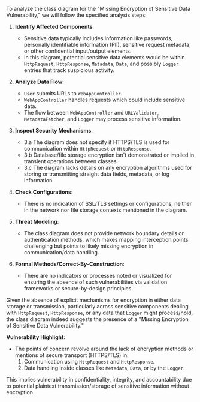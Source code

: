 To analyze the class diagram for the "Missing Encryption of Sensitive Data Vulnerability," we will follow the specified analysis steps:

1. **Identify Affected Components**: 
   - Sensitive data typically includes information like passwords, personally identifiable information (PII), sensitive request metadata, or other confidential input/output elements.
   - In this diagram, potential sensitive data elements would be within `HttpRequest`, `HttpResponse`, `Metadata`, `Data`, and possibly `Logger` entries that track suspicious activity.

2. **Analyze Data Flow**: 
   - `User` submits URLs to `WebAppController`.
   - `WebAppController` handles requests which could include sensitive data.
   - The flow between `WebAppController` and `URLValidator`, `MetadataFetcher`, and `Logger` may process sensitive information.

3. **Inspect Security Mechanisms**:
   - 3.a The diagram does not specify if HTTPS/TLS is used for communication within `HttpRequest` or `HttpResponse`.
   - 3.b Database/file storage encryption isn't demonstrated or implied in transient operations between classes.
   - 3.c The diagram lacks details on any encryption algorithms used for storing or transmitting straight data fields, metadata, or log information.

4. **Check Configurations**:
   - There is no indication of SSL/TLS settings or configurations, neither in the network nor file storage contexts mentioned in the diagram.

5. **Threat Modeling**:
   - The class diagram does not provide network boundary details or authentication methods, which makes mapping interception points challenging but points to likely missing encryption in communication/data handling.

6. **Formal Methods/Correct-By-Construction**:
   - There are no indicators or processes noted or visualized for ensuring the absence of such vulnerabilities via validation frameworks or secure-by-design principles.

Given the absence of explicit mechanisms for encryption in either data storage or transmission, particularly across sensitive components dealing with `HttpRequest`, `HttpResponse`, or any data that `Logger` might process/hold, the class diagram indeed suggests the presence of a "Missing Encryption of Sensitive Data Vulnerability."

**Vulnerability Highlight**: 
- The points of concern revolve around the lack of encryption methods or mentions of secure transport (HTTPS/TLS) in:
  1. Communication using `HttpRequest` and `HttpResponse`.
  2. Data handling inside classes like `Metadata`, `Data`, or by the `Logger`.

This implies vulnerability in confidentiality, integrity, and accountability due to potential plaintext transmission/storage of sensitive information without encryption.